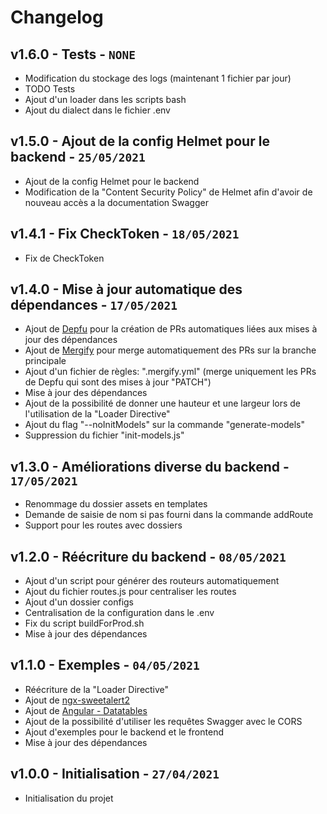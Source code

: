 # Changelog

## v1.6.0 - Tests - `NONE`

* Modification du stockage des logs (maintenant 1 fichier par jour)
* TODO Tests
* Ajout d'un loader dans les scripts bash
* Ajout du dialect dans le fichier .env

## v1.5.0 - Ajout de la config Helmet pour le backend - `25/05/2021`

* Ajout de la config Helmet pour le backend
* Modification de la "Content Security Policy" de Helmet afin d'avoir de nouveau accès a la documentation Swagger

## v1.4.1 - Fix CheckToken - `18/05/2021`

* Fix de CheckToken

## v1.4.0 - Mise à jour automatique des dépendances - `17/05/2021`

* Ajout de [Depfu](https://depfu.com/) pour la création de PRs automatiques liées aux mises à jour des dépendances
* Ajout de [Mergify](https://mergify.io/) pour merge automatiquement des PRs sur la branche principale
* Ajout d'un fichier de règles: ".mergify.yml" (merge uniquement les PRs de Depfu qui sont des mises à jour "PATCH")
* Mise à jour des dépendances
* Ajout de la possibilité de donner une hauteur et une largeur lors de l'utilisation de la "Loader Directive"
* Ajout du flag "--noInitModels" sur la commande "generate-models"
* Suppression du fichier "init-models.js"

## v1.3.0 - Améliorations diverse du backend - `17/05/2021`

* Renommage du dossier assets en templates
* Demande de saisie de nom si pas fourni dans la commande addRoute
* Support pour les routes avec dossiers

## v1.2.0 - Réécriture du backend - `08/05/2021`

* Ajout d'un script pour générer des routeurs automatiquement
* Ajout du fichier routes.js pour centraliser les routes
* Ajout d'un dossier configs
* Centralisation de la configuration dans le .env
* Fix du script buildForProd.sh
* Mise à jour des dépendances

## v1.1.0 - Exemples - `04/05/2021`

* Réécriture de la "Loader Directive"
* Ajout de [ngx-sweetalert2](https://www.npmjs.com/package/@sweetalert2/ngx-sweetalert2)
* Ajout de [Angular - Datatables](http://l-lin.github.io/angular-datatables/#/welcome)
* Ajout de la possibilité d'utiliser les requêtes Swagger avec le CORS
* Ajout d'exemples pour le backend et le frontend
* Mise à jour des dépendances

## v1.0.0 - Initialisation - `27/04/2021`

* Initialisation du projet
